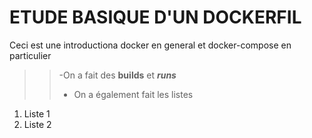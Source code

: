# ETUDE BASIQUE D'UN DOCKERFIL
Ceci est une  introductiona docker en general et docker-compose en particulier
>> -On a fait des **builds** et ***runs***
>> - On a également fait les listes
1. Liste 1 
2. Liste 2
